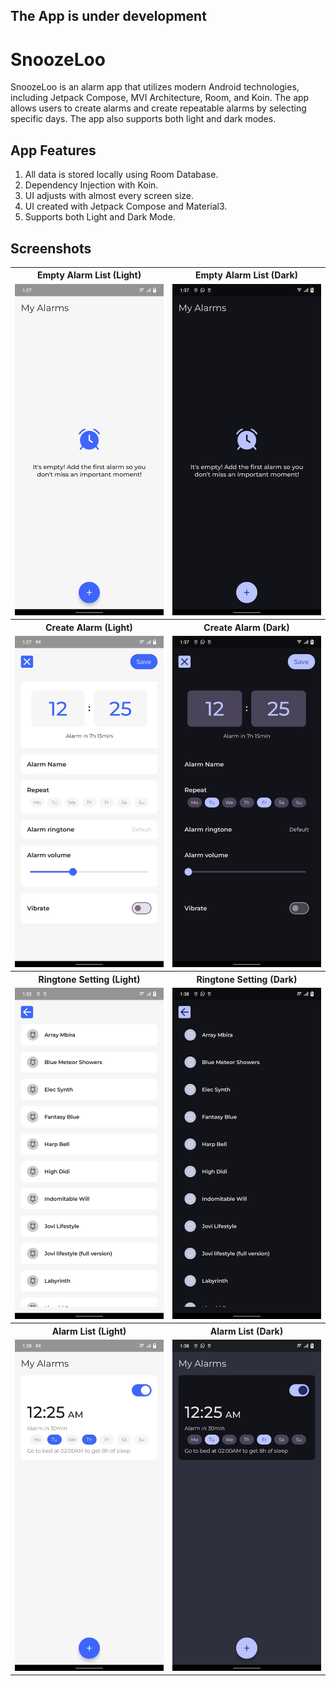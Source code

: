 ## The App is under development

# SnoozeLoo

SnoozeLoo is an alarm app that utilizes modern Android technologies, including Jetpack Compose, MVI Architecture, Room, and Koin. The app allows users to create alarms and create repeatable alarms by selecting specific days. The app also supports both light and dark modes.

## App Features
1. All data is stored locally using Room Database.
2. Dependency Injection with Koin.
3. UI adjusts with almost every screen size.
4. UI created with Jetpack Compose and Material3.
5. Supports both Light and Dark Mode.


## Screenshots

<table>
  <tr>
     <th>Empty Alarm List (Light)</th>
     <th>Empty Alarm List (Dark)</th>
  </tr>
    <tr>
      <td><img src="https://github.com/JahangirJadi/Snoozeloo/blob/master/Screenshots/SnoozeLoo_Light_4.jpg" width="250px"</td>
      <td><img src="https://github.com/JahangirJadi/Snoozeloo/blob/master/Screenshots/SnoozeLoo_Dark_4.jpg" width="250px"</td>
  </tr>

  <tr>
     <th>Create Alarm (Light)</th>
     <th>Create Alarm (Dark)</th>
  </tr>
    <tr>
      <td><img src="https://github.com/JahangirJadi/Snoozeloo/blob/master/Screenshots/SnoozeLoo_Light_3.jpg" width="250px"</td>
      <td><img src="https://github.com/JahangirJadi/Snoozeloo/blob/master/Screenshots/SnoozeLoo_Dark_3.jpg" width="250px"</td>
  </tr>

  <tr>
     <th>Ringtone Setting (Light)</th>
     <th>Ringtone Setting (Dark)</th>
  </tr>
    <tr>
      <td><img src="https://github.com/JahangirJadi/Snoozeloo/blob/master/Screenshots/SnoozeLoo_Light_1.jpg" width="250px"</td>
      <td><img src="https://github.com/JahangirJadi/Snoozeloo/blob/master/Screenshots/SnoozeLoo_Dark_2.jpg" width="250px"</td>
  </tr>


  <tr>
     <th>Alarm List (Light)</th>
     <th>Alarm List (Dark)</th>
  </tr>
    <tr>
      <td><img src="https://github.com/JahangirJadi/Snoozeloo/blob/master/Screenshots/SnoozeLoo_Light_2.jpg" width="250px"</td>
      <td><img src="https://github.com/JahangirJadi/Snoozeloo/blob/master/Screenshots/SnoozeLoo_Dark_1.jpg" width="250px"</td>
  </tr>

</table>
